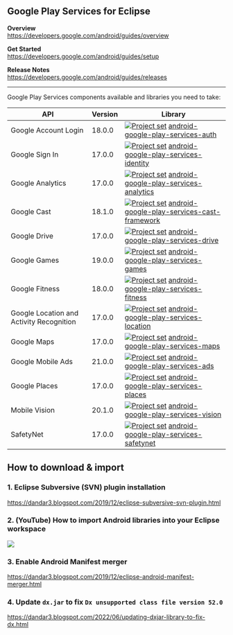 ## Google Play Services for Eclipse

**Overview**<br/>
https://developers.google.com/android/guides/overview

**Get Started**<br/>
https://developers.google.com/android/guides/setup

**Release Notes**<br/>
https://developers.google.com/android/guides/releases

---

Google Play Services components available and libraries you need to take:

| API                                       | Version | Library |
| ---                                       | ---     | ---     |
| Google Account Login                      | 18.0.0  | [<img src="https://bit.ly/3qHag0x" title="Project set" align="top" />](https://raw.githubusercontent.com/dandar3/android-google-play-services-auth/18.0.0/.projectset)             [android-google-play-services-auth](https://github.com/dandar3/android-google-play-services-auth/tree/18.0.0)                       |
| Google Sign In                            | 17.0.0  | [<img src="https://bit.ly/3qHag0x" title="Project set" align="top" />](https://raw.githubusercontent.com/dandar3/android-google-play-services-identity/17.0.0/.projectset)         [android-google-play-services-identity](https://github.com/dandar3/android-google-play-services-identity/tree/17.0.0)               |
| Google Analytics                          | 17.0.0  | [<img src="https://bit.ly/3qHag0x" title="Project set" align="top" />](https://raw.githubusercontent.com/dandar3/android-google-play-services-analytics/17.0.0/.projectset)        [android-google-play-services-analytics](https://github.com/dandar3/android-google-play-services-analytics/tree/17.0.0)             |
| Google Cast                               | 18.1.0  | [<img src="https://bit.ly/3qHag0x" title="Project set" align="top" />](https://raw.githubusercontent.com/dandar3/android-google-play-services-cast-framework/18.1.0/.projectset)   [android-google-play-services-cast-framework](https://github.com/dandar3/android-google-play-services-cast-framework/tree/18.1.0)   |
| Google Drive                              | 17.0.0  | [<img src="https://bit.ly/3qHag0x" title="Project set" align="top" />](https://raw.githubusercontent.com/dandar3/android-google-play-services-drive/17.0.0/.projectset)            [android-google-play-services-drive](https://github.com/dandar3/android-google-play-services-drive/tree/17.0.0)                     |
| Google Games                              | 19.0.0  | [<img src="https://bit.ly/3qHag0x" title="Project set" align="top" />](https://raw.githubusercontent.com/dandar3/android-google-play-services-games/19.0.0/.projectset)            [android-google-play-services-games](https://github.com/dandar3/android-google-play-services-games/tree/19.0.0)                     |
| Google Fitness                            | 18.0.0  | [<img src="https://bit.ly/3qHag0x" title="Project set" align="top" />](https://raw.githubusercontent.com/dandar3/android-google-play-services-fitness/18.0.0/.projectset)          [android-google-play-services-fitness](https://github.com/dandar3/android-google-play-services-fitness/tree/18.0.0)                 |
| Google Location and Activity Recognition  | 17.0.0  | [<img src="https://bit.ly/3qHag0x" title="Project set" align="top" />](https://raw.githubusercontent.com/dandar3/android-google-play-services-location/17.0.0/.projectset)         [android-google-play-services-location](https://github.com/dandar3/android-google-play-services-location/tree/17.0.0)               |
| Google Maps                               | 17.0.0  | [<img src="https://bit.ly/3qHag0x" title="Project set" align="top" />](https://raw.githubusercontent.com/dandar3/android-google-play-services-maps/17.0.0/.projectset)             [android-google-play-services-maps](https://github.com/dandar3/android-google-play-services-maps/tree/17.0.0)                       |
| Google Mobile Ads                         | 21.0.0  | [<img src="https://bit.ly/3qHag0x" title="Project set" align="top" />](https://raw.githubusercontent.com/dandar3/android-google-play-services-ads/21.0.0/.projectset)              [android-google-play-services-ads](https://github.com/dandar3/android-google-play-services-ads/tree/21.0.0)                         |
| Google Places                             | 17.0.0  | [<img src="https://bit.ly/3qHag0x" title="Project set" align="top" />](https://raw.githubusercontent.com/dandar3/android-google-play-services-places/17.0.0/.projectset)           [android-google-play-services-places](https://github.com/dandar3/android-google-play-services-places/tree/17.0.0)                   |
| Mobile Vision                             | 20.1.0  | [<img src="https://bit.ly/3qHag0x" title="Project set" align="top" />](https://raw.githubusercontent.com/dandar3/android-google-play-services-vision/20.1.0/.projectset)           [android-google-play-services-vision](https://github.com/dandar3/android-google-play-services-vision/tree/20.1.0)                   |
| SafetyNet                                 | 17.0.0  | [<img src="https://bit.ly/3qHag0x" title="Project set" align="top" />](https://raw.githubusercontent.com/dandar3/android-google-play-services-safetynet/17.0.0/.projectset)        [android-google-play-services-safetynet](https://github.com/dandar3/android-google-play-services-safetynet/tree/17.0.0)             |

## How to download & import
 
### 1. Eclipse Subversive (SVN) plugin installation
  <a href="https://dandar3.blogspot.com/2019/12/eclipse-subversive-svn-plugin.html" target="_blank">https://dandar3.blogspot.com/2019/12/eclipse-subversive-svn-plugin.html</a>

### 2. (YouTube) How to import Android libraries into your Eclipse workspace
<a href="http://www.youtube.com/watch?v=ytRSnjp56tA" target="_blank"><img src="http://img.youtube.com/vi/ytRSnjp56tA/0.jpg" /></a>

### 3. Enable Android Manifest merger
<a href="https://dandar3.blogspot.com/2019/12/eclipse-android-manifest-merger.html" target="_blank">https://dandar3.blogspot.com/2019/12/eclipse-android-manifest-merger.html</a>

### 4. Update `dx.jar` to fix `Dx unsupported class file version 52.0`
<a href="https://dandar3.blogspot.com/2022/06/updating-dxjar-library-to-fix-dx.html" target="_blank">https://dandar3.blogspot.com/2022/06/updating-dxjar-library-to-fix-dx.html</a>
